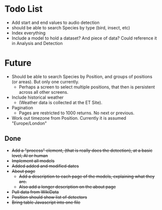 # Todo List
- Add start and end values to audio detection
- should be able to search Species by type (bird, insect, etc)
- Index everything
- Include a model to hold a dataset? And piece of data? Could reference it in Analysis and Detection

# Future
- Should be able to search Species by Position, and groups of positions (or areas). But only one currently.
	- Perhaps a screen to select multiple positions, that then is persistent across all other screens.
- Include historical weather
	- (Weather data is collected at the ET Site).
- Pagination
	- Pages are restricted to 1000 returns. No next or previous.
- Work out timezone from Position. Currently it is assumed "Europe/London"

## Done
- ~~Add a "process" element, (that is really does the detection), at a basic level, AI or human~~
- ~~Implement all models~~
- ~~Added added and modified dates~~
- ~~About page~~
	- ~~Add a description to each page of the models, explaining what they are.~~
	- ~~Also add a longer description on the about page~~
- ~~Pull data from WikiData~~
- ~~Position should show list of detectors~~
- ~~Bring table Javascript into one file~~

